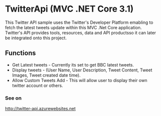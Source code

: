 # TwitterApi (MVC .NET Core 3.1)

This Twitter API sample uses the Twitter's Developer Platform emabling to fetch the latest tweets update within this MVC .Net Core application.
Twitter's API provides tools, resources, data and API productsso it can later be integrated onto this project.

## Functions

* Get Latest tweets - Currently its set to get BBC latest tweets.
* Display tweets - (User Name, User Description, Tweet Content, Tweet Images, Tweet created date time).
* Allow Custom Tweets Add - This will allow user to display their own twitter account or others.

### See on
http://twitter-api.azurewebsites.net
